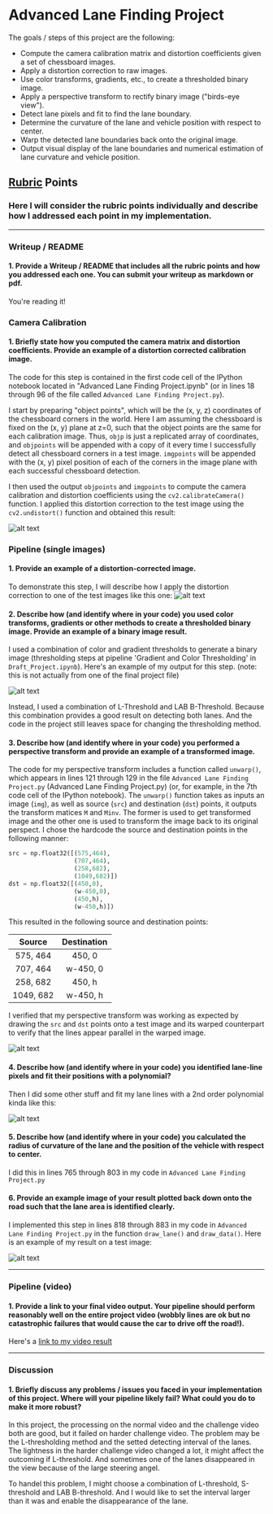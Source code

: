 
# Advanced Lane Finding Project

The goals / steps of this project are the following:

* Compute the camera calibration matrix and distortion coefficients given a set of chessboard images.
* Apply a distortion correction to raw images.
* Use color transforms, gradients, etc., to create a thresholded binary image.
* Apply a perspective transform to rectify binary image ("birds-eye view").
* Detect lane pixels and fit to find the lane boundary.
* Determine the curvature of the lane and vehicle position with respect to center.
* Warp the detected lane boundaries back onto the original image.
* Output visual display of the lane boundaries and numerical estimation of lane curvature and vehicle position.

[//]: # (Image References)

[image1]: ./output_images/Cali.png "Undistorted"
[image2]: ./output_images/unwarped_straightlines1.png "Road Transformed"
[image3]: ./output_images/Thresholding.jpg "Binary Example"
[image4]: ./output_images/bi.png "Warp Example"
[image5]: ./output_images/Sliding_Windows.png "Fit Visual"
[image6]: ./output_images/Image_with_Detected_Area_and_Curvature.png "Output"
[video1]: ./project_video.mp4 "Video"

## [Rubric](https://review.udacity.com/#!/rubrics/571/view) Points

### Here I will consider the rubric points individually and describe how I addressed each point in my implementation.  

---

### Writeup / README

#### 1. Provide a Writeup / README that includes all the rubric points and how you addressed each one.  You can submit your writeup as markdown or pdf.  

You're reading it!

### Camera Calibration

#### 1. Briefly state how you computed the camera matrix and distortion coefficients. Provide an example of a distortion corrected calibration image.

The code for this step is contained in the first code cell of the IPython notebook located in "Advanced Lane Finding Project.ipynb" (or in lines 18 through 96 of the file called `Advanced Lane Finding Project.py`).  

I start by preparing "object points", which will be the (x, y, z) coordinates of the chessboard corners in the world. Here I am assuming the chessboard is fixed on the (x, y) plane at z=0, such that the object points are the same for each calibration image.  Thus, `objp` is just a replicated array of coordinates, and `objpoints` will be appended with a copy of it every time I successfully detect all chessboard corners in a test image.  `imgpoints` will be appended with the (x, y) pixel position of each of the corners in the image plane with each successful chessboard detection.  

I then used the output `objpoints` and `imgpoints` to compute the camera calibration and distortion coefficients using the `cv2.calibrateCamera()` function.  I applied this distortion correction to the test image using the `cv2.undistort()` function and obtained this result: 

![alt text][image1]

### Pipeline (single images)

#### 1. Provide an example of a distortion-corrected image.

To demonstrate this step, I will describe how I apply the distortion correction to one of the test images like this one:
![alt text][image2]

#### 2. Describe how (and identify where in your code) you used color transforms, gradients or other methods to create a thresholded binary image.  Provide an example of a binary image result.

I used a combination of color and gradient thresholds to generate a binary image (thresholding steps at pipeline 'Gradient and Color Thresholding' in `Draft_Project.ipynb`).  Here's an example of my output for this step.  (note: this is not actually from one of the final project file)

![alt text][image3]

Instead, I used a combination of L-Threshold and LAB B-Threshold. Because this combination provides a good result on detecting both lanes. And the code in the project still leaves space for changing the thresholding method.

#### 3. Describe how (and identify where in your code) you performed a perspective transform and provide an example of a transformed image.

The code for my perspective transform includes a function called `unwarp()`, which appears in lines 121 through 129 in the file `Advanced Lane Finding Project.py` (Advanced Lane Finding Project.py) (or, for example, in the 7th code cell of the IPython notebook).  The `unwarp()` function takes as inputs an image (`img`), as well as source (`src`) and destination (`dst`) points, it outputs the transform matices `M` and `Minv`. The former is used to get transformed image and the other one is used to transform the image back to its original perspect.  I chose the hardcode the source and destination points in the following manner:

```python
src = np.float32([(575,464),
                  (707,464), 
                  (258,682), 
                  (1049,682)])
dst = np.float32([(450,0),
                  (w-450,0),
                  (450,h),
                  (w-450,h)])
```

This resulted in the following source and destination points:

| Source        | Destination   | 
|:-------------:|:-------------:| 
| 575, 464      | 450, 0        | 
| 707, 464      | w-450, 0      |
| 258, 682      | 450, h      |
| 1049, 682      | w-450, h        |

I verified that my perspective transform was working as expected by drawing the `src` and `dst` points onto a test image and its warped counterpart to verify that the lines appear parallel in the warped image.

![alt text][image4]

#### 4. Describe how (and identify where in your code) you identified lane-line pixels and fit their positions with a polynomial?

Then I did some other stuff and fit my lane lines with a 2nd order polynomial kinda like this:

![alt text][image5]

#### 5. Describe how (and identify where in your code) you calculated the radius of curvature of the lane and the position of the vehicle with respect to center.

I did this in lines 765 through 803 in my code in `Advanced Lane Finding Project.py`

#### 6. Provide an example image of your result plotted back down onto the road such that the lane area is identified clearly.

I implemented this step in lines 818 through 883 in my code in `Advanced Lane Finding Project.py` in the function `draw_lane()` and `draw_data()`.  Here is an example of my result on a test image:

![alt text][image6]

---

### Pipeline (video)

#### 1. Provide a link to your final video output.  Your pipeline should perform reasonably well on the entire project video (wobbly lines are ok but no catastrophic failures that would cause the car to drive off the road!).

Here's a [link to my video result](./Output_Videos/project_video_output.mp4)

---

### Discussion

#### 1. Briefly discuss any problems / issues you faced in your implementation of this project.  Where will your pipeline likely fail?  What could you do to make it more robust?

In this project, the processing on the normal video and the challenge video both are good, but it failed on harder challenge video. The problem may be the L-thresholding method and the setted detecting interval of the lanes. The lightness in the harder challenge video changed a lot, it might affect the outcoming if L-threshold. And sometimes one of the lanes disappeared in the view because of the large steering angel. 

To handel this problem, I might choose a combination of L-threshold, S-threshold and LAB B-threshold. And I would like to set the interval larger than it was and enable the disappearance of the lane.
